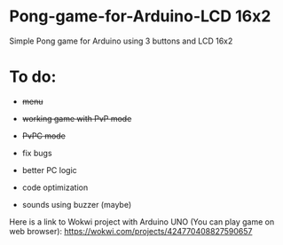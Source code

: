 # Pong-game-for-Arduino-LCD 16x2
Simple Pong game for Arduino using 3 buttons and LCD 16x2

# To do:
* ~~menu~~
* ~~working game with PvP mode~~
* ~~PvPC mode~~

* fix bugs
* better PC logic
* code optimization
* sounds using buzzer (maybe)

Here is a link to Wokwi project with Arduino UNO (You can play game on web browser):
https://wokwi.com/projects/424770408827590657
